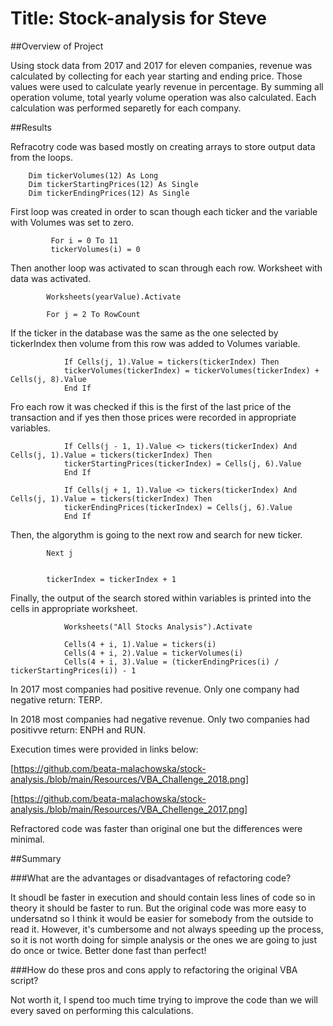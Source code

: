 # Title: Stock-analysis for Steve

##Overview of Project

Using stock data from 2017 and 2017 for eleven companies, revenue was calculated by collecting for each year starting and ending price. Those values were used to calculate yearly revenue in percentage. By summing all operation volume, total yearly volume operation was also calculated. Each calculation was performed separetly for each company. 

##Results

Refracotry code was based mostly on creating arrays to store output data from the loops.

        Dim tickerVolumes(12) As Long
        Dim tickerStartingPrices(12) As Single
        Dim tickerEndingPrices(12) As Single
    
First loop was created in order to scan though each ticker and the variable with Volumes was set to zero. 

             For i = 0 To 11
             tickerVolumes(i) = 0
    
Then another loop was activated to scan through each row.  Worksheet with data was activated. 
  
            Worksheets(yearValue).Activate
            
            For j = 2 To RowCount

If the ticker in the database was the same as the one selected by tickerIndex then volume from this row was added to Volumes variable.

                If Cells(j, 1).Value = tickers(tickerIndex) Then
                tickerVolumes(tickerIndex) = tickerVolumes(tickerIndex) + Cells(j, 8).Value
                End If
                
                
Fro each row it was checked if this is the first of the last price of the transaction and if yes then those prices were recorded in appropriate variables. 

                If Cells(j - 1, 1).Value <> tickers(tickerIndex) And Cells(j, 1).Value = tickers(tickerIndex) Then
                tickerStartingPrices(tickerIndex) = Cells(j, 6).Value
                End If
                
                If Cells(j + 1, 1).Value <> tickers(tickerIndex) And Cells(j, 1).Value = tickers(tickerIndex) Then
                tickerEndingPrices(tickerIndex) = Cells(j, 6).Value
                End If

Then, the algorythm is going to the next row and search for new ticker.                    

            Next j

                     
            tickerIndex = tickerIndex + 1
    
Finally, the output of the search stored within variables is printed into the cells in appropriate worksheet. 


                Worksheets("All Stocks Analysis").Activate
                
                Cells(4 + i, 1).Value = tickers(i)
                Cells(4 + i, 2).Value = tickerVolumes(i)
                Cells(4 + i, 3).Value = (tickerEndingPrices(i) / tickerStartingPrices(i)) - 1
            

In 2017 most companies had positive revenue. Only one company had negative return: TERP. 

In 2018 most companies had negative revenue. Only two companies had positivve return: ENPH and RUN. 


Execution times were provided in links below:

[https://github.com/beata-malachowska/stock-analysis./blob/main/Resources/VBA_Challenge_2018.png]

[https://github.com/beata-malachowska/stock-analysis./blob/main/Resources/VBA_Chellenge_2017.png]

Refractored code was faster than original one but the differences were minimal.  

##Summary

###What are the advantages or disadvantages of refactoring code?

It shoudl be faster in execution and should contain less lines of code so in theory it should be faster to run. But the original code was more easy to undersatnd so I think it would be easier for somebody from the outside to read it. However, it's cumbersome and not always speeding up the process, so it is not worth doing for simple analysis or the ones we are going to just do once or twice. Better done fast than perfect! 

###How do these pros and cons apply to refactoring the original VBA script?

Not worth it, I spend too much time trying to improve the code than we will every saved on performing this calculations. 

